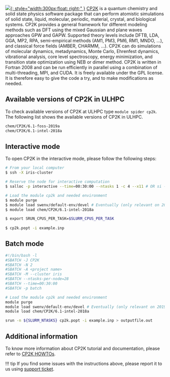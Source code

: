 [![](https://upload.wikimedia.org/wikipedia/commons/9/99/CP2K_logo.png){: style="width:300px;float: right;" }](https://www.cp2k.org/)
[CP2K](https://www.cp2k.org/) is a quantum chemistry and solid state physics software package that can perform atomistic
simulations of solid state, liquid, molecular, periodic, material, crystal, and biological systems.
CP2K provides a general framework for different modeling methods such as DFT using the mixed
Gaussian and plane waves approaches GPW and GAPW. Supported theory levels include DFTB, LDA,
GGA, MP2, RPA, semi-empirical methods (AM1, PM3, PM6, RM1, MNDO, …), and classical force
fields (AMBER, CHARMM, …). CP2K can do simulations of molecular dynamics, metadynamics,
Monte Carlo, Ehrenfest dynamics, vibrational analysis, core level spectroscopy, energy minimization,
and transition state optimization using NEB or dimer method.
CP2K is written in Fortran 2008 and can be run efficiently in parallel using a combination of multi-threading,
MPI, and CUDA. It is freely available under the GPL license.
It is therefore easy to give the code a try, and to make modifications as needed.

## Available versions of CP2K in ULHPC
To check available versions of CP2K at ULHPC type `module spider cp2k`.
The following list shows the available versions of CP2K in ULHPC. 
```bash
chem/CP2K/6.1-foss-2019a
chem/CP2K/6.1-intel-2018a
```

## Interactive mode
To open CP2K in the interactive mode, please follow the following steps:

```bash
# From your local computer
$ ssh -X iris-cluster

# Reserve the node for interactive computation
$ salloc -p interactive --time=00:30:00 --ntasks 1 -c 4 --x11 # OR si --x11 [...]

# Load the module cp2k and needed environment 
$ module purge
$ module load swenv/default-env/devel # Eventually (only relevant on 2019a software environment) 
$ module load chem/CP2K/6.1-intel-2018a

$ export SRUN_CPUS_PER_TASK=$SLURM_CPUS_PER_TASK
 
$ cp2k.popt -i example.inp 
```

## Batch mode
```bash
#!/bin/bash -l
#SBATCH -J CP2K
#SBATCH -N 2
#SBATCH -A <project name>
#SBATCH -M --cluster iris 
#SBATCH --ntasks-per-node=28
#SBATCH --time=00:30:00
#SBATCH -p batch

# Load the module cp2k and needed environment 
module purge
module load swenv/default-env/devel # Eventually (only relevant on 2019a software environment) 
module load chem/CP2K/6.1-intel-2018a 

srun -n ${SLURM_NTASKS} cp2k.popt -i example.inp > outputfile.out
```
## Additional information
To know more information about CP2K tutorial and documentation,
please refer to [CP2K HOWTOs](https://www.cp2k.org/howto).

!!! tip
    If you find some issues with the instructions above,
    please report it to us using [support ticket](https://hpc.uni.lu/support).

